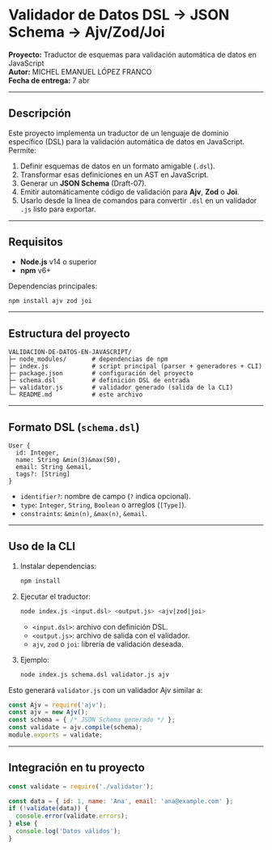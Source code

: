 # Validador de Datos DSL → JSON Schema → Ajv/Zod/Joi

**Proyecto:** Traductor de esquemas para validación automática de datos en JavaScript  
**Autor:** MICHEL EMANUEL LÓPEZ FRANCO  
**Fecha de entrega:** 7 abr  

---

## Descripción

Este proyecto implementa un traductor de un lenguaje de dominio específico (DSL) para la validación automática de datos en JavaScript. Permite:

1. Definir esquemas de datos en un formato amigable (`.dsl`).  
2. Transformar esas definiciones en un AST en JavaScript.  
3. Generar un **JSON Schema** (Draft-07).  
4. Emitir automáticamente código de validación para **Ajv**, **Zod** o **Joi**.  
5. Usarlo desde la línea de comandos para convertir `.dsl` en un validador `.js` listo para exportar.  

---

## Requisitos

- **Node.js** v14 o superior  
- **npm** v6+  

Dependencias principales:

```bash
npm install ajv zod joi
```

---

## Estructura del proyecto

```plaintext
VALIDACION-DE-DATOS-EN-JAVASCRIPT/
├─ node_modules/       # dependencias de npm
├─ index.js            # script principal (parser + generadores + CLI)
├─ package.json        # configuración del proyecto
├─ schema.dsl          # definición DSL de entrada
├─ validator.js        # validador generado (salida de la CLI)
└─ README.md           # este archivo
```

---

## Formato DSL (`schema.dsl`)

```plaintext
User {
  id: Integer,
  name: String &min(3)&max(50),
  email: String &email,
  tags?: [String]
}
```

- `identifier?`: nombre de campo (`?` indica opcional).  
- `type`: `Integer`, `String`, `Boolean` o arreglos (`[Type]`).  
- `constraints`: `&min(n)`, `&max(n)`, `&email`.  

---

## Uso de la CLI

1. Instalar dependencias:

   ```bash
   npm install
   ```

2. Ejecutar el traductor:

   ```bash
   node index.js <input.dsl> <output.js> <ajv|zod|joi>
   ```

   - `<input.dsl>`: archivo con definición DSL.  
   - `<output.js>`: archivo de salida con el validador.  
   - `ajv`, `zod` o `joi`: librería de validación deseada.  

3. Ejemplo:

   ```bash
   node index.js schema.dsl validator.js ajv
   ```

Esto generará `validator.js` con un validador Ajv similar a:

```javascript
const Ajv = require('ajv');
const ajv = new Ajv();
const schema = { /* JSON Schema generado */ };
const validate = ajv.compile(schema);
module.exports = validate;
```

---

## Integración en tu proyecto

```javascript
const validate = require('./validator');

const data = { id: 1, name: 'Ana', email: 'ana@example.com' };
if (!validate(data)) {
  console.error(validate.errors);
} else {
  console.log('Datos válidos');
}
